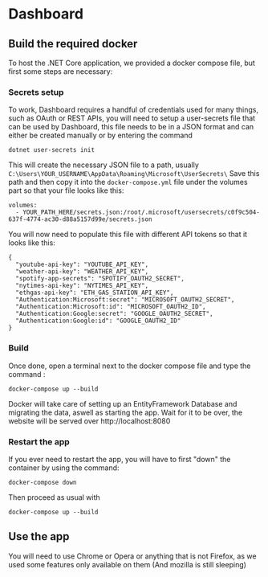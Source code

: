 # Dashboard

## Build the required docker
To host the .NET Core application, we provided a docker compose file, but first some steps are necessary:
### Secrets setup
To work, Dashboard requires a handful of credentials used for many things, such as OAuth or REST APIs,
you will need to setup a user-secrets file that can be used by Dashboard, this file needs to be in a JSON format and can either be created manually or by entering the command

    dotnet user-secrets init
This will create the necessary JSON file to a path, usually `C:\Users\YOUR_USERNAME\AppData\Roaming\Microsoft\UserSecrets\`
Save this path and then copy it into the `docker-compose.yml` file under the volumes part so that your file looks like this:

    volumes:
      - YOUR_PATH_HERE/secrets.json:/root/.microsoft/usersecrets/c0f9c504-637f-4774-ac30-d88a5157d99e/secrets.json
You will now need to populate this file with different API tokens so that it looks like this:

    {
      "youtube-api-key": "YOUTUBE_API_KEY",
      "weather-api-key": "WEATHER_API_KEY",
      "spotify-app-secrets": "SPOTIFY_OAUTH2_SECRET",
      "nytimes-api-key": "NYTIMES_API_KEY",
      "ethgas-api-key": "ETH_GAS_STATION_API_KEY",
      "Authentication:Microsoft:secret": "MICROSOFT_OAUTH2_SECRET",
      "Authentication:Microsoft:id": "MICROSOFT_OAUTH2_ID",
      "Authentication:Google:secret": "GOOGLE_OAUTH2_SECRET",
      "Authentication:Google:id": "GOOGLE_OAUTH2_ID"
    }


### Build
Once done, open a terminal next to the docker compose file and type the command :

    docker-compose up --build
Docker will take care of setting up an EntityFramework Database and migrating the data, aswell as starting the app.
Wait for it to be over, the website will be served over http://localhost:8080

### Restart the app
If you ever need to restart the app, you will have to first "down" the container by using the command:

    docker-compose down
Then proceed as usual with 

    docker-compose up --build


## Use the app

You will need to use Chrome or Opera or anything that is not Firefox, as we used some features only available on them (And mozilla is still sleeping)